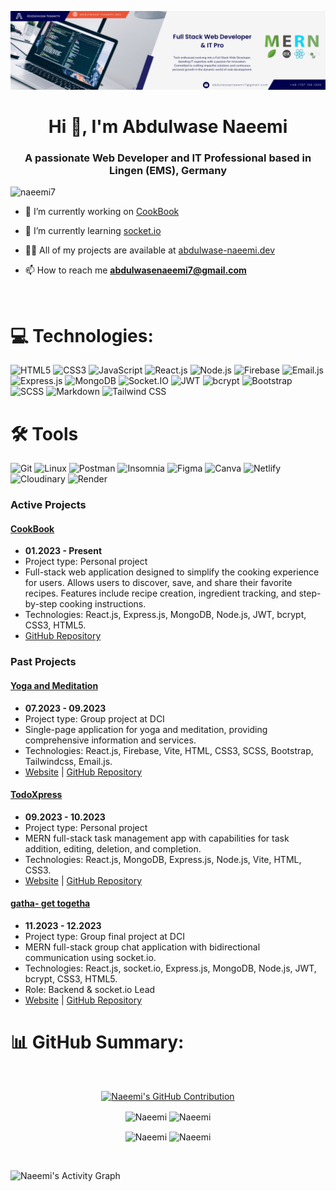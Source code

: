 ![banner](banner.png)

<h1 align="center">Hi 👋, I'm Abdulwase Naeemi</h1>
<h3 align="center">A passionate Web Developer and IT Professional based in Lingen (EMS), Germany</h3>

<p align="left"> <img src="https://komarev.com/ghpvc/?username=naeemi7&label=Profile%20views&color=0e75b6&style=flat" alt="naeemi7" /> </p>

- 🔭 I’m currently working on [CookBook](https://github.com/Naeemi7/CookBook)

- 🌱 I’m currently learning [socket.io](https://socket.io/)

- 👨‍💻 All of my projects are available at [abdulwase-naeemi.dev](https://abdulwase-naeemi.dev)

- 📫 How to reach me **abdulwasenaeemi7@gmail.com**

<br>

# 💻 Technologies:

![HTML5](https://img.shields.io/badge/HTML5-%23E34F26.svg?style=for-the-badge&logo=html5&logoColor=white)
![CSS3](https://img.shields.io/badge/CSS3-%231572B6.svg?style=for-the-badge&logo=css3&logoColor=white)
![JavaScript](https://img.shields.io/badge/JavaScript-%23323330.svg?style=for-the-badge&logo=javascript&logoColor=%23F7DF1E)
![React.js](https://img.shields.io/badge/React.js-%2320232a.svg?style=for-the-badge&logo=react&logoColor=%2361DAFB)
![Node.js](https://img.shields.io/badge/Node.js-6DA55F?style=for-the-badge&logo=node.js&logoColor=white)
![Firebase](https://img.shields.io/badge/Firebase-%23039BE5.svg?style=for-the-badge&logo=firebase)
![Email.js](https://img.shields.io/badge/Email.js-333333?style=for-the-badge)
![Express.js](https://img.shields.io/badge/Express.js-%23404d59.svg?style=for-the-badge)
![MongoDB](https://img.shields.io/badge/MongoDB-%234ea94b.svg?style=for-the-badge&logo=mongodb&logoColor=white)
![Socket.IO](https://img.shields.io/badge/Socket.IO-010101?style=for-the-badge&logo=socket.io&logoColor=white)
![JWT](https://img.shields.io/badge/JWT-000000?style=for-the-badge&logo=jsonwebtoken&logoColor=white)
![bcrypt](https://img.shields.io/badge/bcrypt-2A3036?style=for-the-badge&logo=npm&logoColor=white)
![Bootstrap](https://img.shields.io/badge/Bootstrap-%23563D7C.svg?style=for-the-badge&logo=bootstrap&logoColor=white)
![SCSS](https://img.shields.io/badge/SCSS-hotpink.svg?style=for-the-badge&logo=SASS&logoColor=white)
![Markdown](https://img.shields.io/badge/Markdown-%23000000.svg?style=for-the-badge&logo=markdown&logoColor=white)
![Tailwind CSS](https://img.shields.io/badge/Tailwind%20CSS-38B2AC?style=for-the-badge&logo=tailwind-css&logoColor=white)

# 🛠️ Tools

![Git](https://img.shields.io/badge/Git-fc6d26?style=for-the-badge&logo=git&logoColor=white)
![Linux](https://img.shields.io/badge/Linux-FCC624?style=for-the-badge&logo=linux&logoColor=black)
![Postman](https://img.shields.io/badge/Postman-FF6C37?style=for-the-badge&logo=postman&logoColor=white)
![Insomnia](https://img.shields.io/badge/Insomnia-black?style=for-the-badge&logo=insomnia&logoColor=5849BE)
![Figma](https://img.shields.io/badge/Figma-%23F24E1E.svg?style=for-the-badge&logo=figma&logoColor=white)
![Canva](https://img.shields.io/badge/Canva-%2300C4CC.svg?style=for-the-badge&logo=Canva&logoColor=white)
![Netlify](https://img.shields.io/badge/Netlify-%23000000.svg?style=for-the-badge&logo=netlify&logoColor=#00C7B7)
![Cloudinary](https://img.shields.io/badge/Cloudinary-4285F4?style=for-the-badge&logo=cloudinary&logoColor=white)
![Render](https://img.shields.io/badge/Render-239120?style=for-the-badge&logo=render&logoColor=white)

### Active Projects

#### [CookBook](https://github.com/Naeemi7/CookBook)

- **01.2023 - Present**
- Project type: Personal project
- Full-stack web application designed to simplify the cooking experience for users. Allows users to discover, save, and share their favorite recipes. Features include recipe creation, ingredient tracking, and step-by-step cooking instructions.
- Technologies: React.js, Express.js, MongoDB, Node.js, JWT, bcrypt, CSS3, HTML5.
- [GitHub Repository](https://github.com/Naeemi7/CookBook)

### Past Projects

#### [Yoga and Meditation](https://github.com/Naeemi7/CookBook)

- **07.2023 - 09.2023**
- Project type: Group project at DCI
- Single-page application for yoga and meditation, providing comprehensive information and services.
- Technologies: React.js, Firebase, Vite, HTML, CSS3, SCSS, Bootstrap, Tailwindcss, Email.js.
- [Website](https://yoga-and-meditation.netlify.app) | [GitHub Repository](https://github.com/Naeemi7/yoga-and-meditation)

#### [TodoXpress](https://github.com/naeemi7/TodoXpress)

- **09.2023 - 10.2023**
- Project type: Personal project
- MERN full-stack task management app with capabilities for task addition, editing, deletion, and completion.
- Technologies: React.js, MongoDB, Express.js, Node.js, Vite, HTML, CSS3.
- [Website](https://todoxpress.onrender.com) | [GitHub Repository](https://github.com/Naeemi7/TodoXpress)

#### [gatha- get togetha](https://github.com/Naeemi7/gatha)

- **11.2023 - 12.2023**
- Project type: Group final project at DCI
- MERN full-stack group chat application with bidirectional communication using socket.io.
- Technologies: React.js, socket.io, Express.js, MongoDB, Node.js, JWT, bcrypt, CSS3, HTML5.
- Role: Backend & socket.io Lead
- [Website](https://todoxpress.onrender.com) | [GitHub Repository](https://github.com/Naeemi7/gatha)

# 📊 GitHub Summary:

<br/>
<p align="center">
  <a href="https://github.com/Naeemi7">
    <img src="https://github-profile-summary-cards.vercel.app/api/cards/profile-details?username=Naeemi7&theme=noctis_minimus" alt="Naeemi's GitHub Contribution"/>
  </a>
</p>
<p align="center">
  <img align="center" src="http://github-profile-summary-cards.vercel.app/api/cards/repos-per-language?username=Naeemi7&theme=noctis_minimus" alt="Naeemi" />
  <img align="center" src="http://github-profile-summary-cards.vercel.app/api/cards/most-commit-language?username=Naeemi7&theme=noctis_minimus" alt="Naeemi" />
</p>
<p align="center">
  <img align="center" src="http://github-profile-summary-cards.vercel.app/api/cards/stats?username=Naeemi7&theme=noctis_minimus" alt="Naeemi" />
  <img align="center" src="http://github-profile-summary-cards.vercel.app/api/cards/productive-time?username=Naeemi7&theme=noctis_minimus&utcOffset=8" alt="Naeemi" />
</p>
<br/>

![Naeemi's Activity Graph](https://github-readme-activity-graph.vercel.app/graph?username=Naeemi7&bg_color=1B2932&color=72B7C0&line=C5C8CE&point=D3B692&area_color=FFFFFF&title_color=D3B692&area=true)

